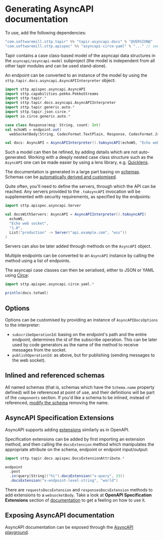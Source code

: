 # Generating AsyncAPI documentation

To use, add the following dependencies:

```scala
"com.softwaremill.sttp.tapir" %% "tapir-asyncapi-docs" % "@VERSION@"
"com.softwaremill.sttp.apispec" %% "asyncapi-circe-yaml" % "..." // see https://github.com/softwaremill/sttp-apispec
```

Tapir contains a case class-based model of the asyncapi data structures in the `asyncapi/asyncapi-model` subproject (the
model is independent from all other tapir modules and can be used stand-alone).
 
An endpoint can be converted to an instance of the model by using the `sttp.tapir.docs.asyncapi.AsyncAPIInterpreter` 
object:

```scala mdoc:silent
import sttp.apispec.asyncapi.AsyncAPI
import sttp.capabilities.pekko.PekkoStreams
import sttp.tapir.*
import sttp.tapir.docs.asyncapi.AsyncAPIInterpreter
import sttp.tapir.generic.auto.*
import sttp.tapir.json.circe.*
import io.circe.generic.auto.*

case class Response(msg: String, count: Int)
val echoWS = endpoint.out(
  webSocketBody[String, CodecFormat.TextPlain, Response, CodecFormat.Json](PekkoStreams))

val docs: AsyncAPI = AsyncAPIInterpreter().toAsyncAPI(echoWS, "Echo web socket", "1.0")
```

Such a model can then be refined, by adding details which are not auto-generated. Working with a deeply nested case 
class structure such as the `AsyncAPI` one can be made easier by using a lens library, e.g. [Quicklens](https://github.com/adamw/quicklens).

The documentation is generated in a large part basing on [schemas](../endpoint/codecs.html#schemas). Schemas can be
[automatically derived and customised](../endpoint/schemas.md).

Quite often, you'll need to define the servers, through which the API can be reached. Any servers provided to the 
`.toAsyncAPI` invocation will be supplemented with security requirements, as specified by the endpoints:

```scala mdoc:silent
import sttp.apispec.asyncapi.Server

val docsWithServers: AsyncAPI = AsyncAPIInterpreter().toAsyncAPI(
  echoWS, 
  "Echo web socket", 
  "1.0",
  List("production" -> Server("api.example.com", "wss"))
)
```

Servers can also be later added through methods on the `AsyncAPI` object.

Multiple endpoints can be converted to an `AsyncAPI` instance by calling the method using a list of endpoints.

The asyncapi case classes can then be serialised, either to JSON or YAML using [Circe](https://circe.github.io/circe/):

```scala mdoc:silent
import sttp.apispec.asyncapi.circe.yaml.*

println(docs.toYaml)
```

## Options

Options can be customised by providing an instance of `AsyncAPIDocsOptions` to the interpreter:

* `subscribeOperationId`: basing on the endpoint's path and the entire endpoint, determines the id of the subscribe 
  operation. This can be later used by code generators as the name of the method to receive messages from the socket.
* `publishOperationId`: as above, but for publishing (sending messages to the web socket).

## Inlined and referenced schemas

All named schemas (that is, schemas which have the `Schema.name` property defined) will be referenced at point of
use, and their definitions will be part of the `components` section. If you'd like a schema to be inlined, instead
of referenced, [modify the schema](../endpoint/schemas.md) removing the name.

## AsyncAPI Specification Extensions

AsyncAPI supports adding [extensions](https://www.asyncapi.com/docs/specifications/2.0.0#specificationExtensions)
similarly as in OpenAPI. 

Specification extensions can be added by first importing an extension method, and then calling the `docsExtension`
method which manipulates the appropriate attribute on the schema, endpoint or endpoint input/output:

```scala mdoc:silent
import sttp.tapir.docs.apispec.DocsExtensionAttribute.*

endpoint
  .post
  .in(query[String]("hi").docsExtension("x-query", 33))
  .docsExtension("x-endpoint-level-string", "world")
```

There are `requestsDocsExtension` and `responsesDocsExtension` methods to add extensions to a `websocketBody`. Take a 
look at **OpenAPI Specification Extensions** section of [documentation](../docs/openapi.md) to get a feeling on how to use it.

## Exposing AsyncAPI documentation

AsyncAPI documentation can be exposed through the [AsyncAPI playground](https://playground.asyncapi.io).
